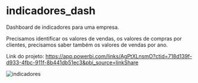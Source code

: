 # indicadores_dash
Dashboard de indicadores para uma empresa.

Precisamos identificar os valores de vendas, os valores de compras por clientes, precisamos saber também os valores de vendas por ano.

Link do projeto: https://app.powerbi.com/links/AgPtXLnsmO?ctid=718d139f-d933-4fbc-911f-8b441db51ec3&pbi_source=linkShare

![indicadores](https://user-images.githubusercontent.com/89535654/216817840-4caf5b7b-6dd6-4e51-a76a-ca499a153cc5.png)

